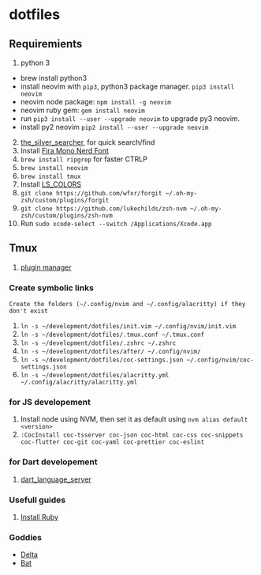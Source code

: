 # dotfiles

## Requiremients
1. python 3
  - brew install python3
  - install neovim with `pip3`, python3 package manager. `pip3 install neovim`
  - neovim node package: `npm install -g neovim`
  - neovim ruby gem: `gem install neovim`
  - run `pip3 install --user --upgrade neovim` to upgrade py3 neovim.
  - install py2 neovim `pip2 install --user --upgrade neovim`
2. [the_silver_searcher](https://github.com/ggreer/the_silver_searcher), for quick search/find
3. Install [Fira Mono Nerd Font](https://github.com/ryanoasis/nerd-fonts)
4. `brew install ripgrep` for faster CTRLP
5. `brew install neovim`
6. `brew install tmux`
8. Install [LS_COLORS](https://github.com/trapd00r/LS_COLORS/issues/150#issuecomment-600887571)
10. `git clone https://github.com/wfxr/forgit ~/.oh-my-zsh/custom/plugins/forgit`
11. `git clone https://github.com/lukechilds/zsh-nvm ~/.oh-my-zsh/custom/plugins/zsh-nvm`
12. Run `sudo xcode-select --switch /Applications/Xcode.app`

## Tmux
1. [plugin manager](https://github.com/tmux-plugins/tpm)

### Create symbolic links
`Create the folders (~/.config/nvim and ~/.config/alacritty) if they don't exist`

1. `ln -s ~/development/dotfiles/init.vim ~/.config/nvim/init.vim`
2. `ln -s ~/development/dotfiles/.tmux.conf ~/.tmux.conf`
3. `ln -s ~/development/dotfiles/.zshrc ~/.zshrc`
4. `ln -s ~/development/dotfiles/after/ ~/.config/nvim/`
5. `ln -s ~/development/dotfiles/coc-settings.json ~/.config/nvim/coc-settings.json`
6. `ln -s ~/development/dotfiles/alacritty.yml  ~/.config/alacritty/alacritty.yml`

### for JS developement
1. Install node using NVM, then set it as default using `nvm alias default <version>`
2. `:CocInstall coc-tsserver coc-json coc-html coc-css coc-snippets coc-flutter coc-git coc-yaml coc-prettier coc-eslint`


### for Dart developement
1.  [dart_language_server](https://github.com/natebosch/dart_language_server)


### Usefull guides
1. [Install Ruby](https://www.moncefbelyamani.com/how-to-install-xcode-homebrew-git-rvm-ruby-on-mac/?utm_source=stackoverflow)

### Goddies
- [Delta](https://github.com/dandavison/delta#installation)
- [Bat](https://github.com/sharkdp/bat)
